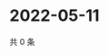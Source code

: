 # 2022-05-11

共 0 条

<!-- BEGIN WEIBO -->
<!-- 最后更新时间 Wed May 11 2022 14:24:38 GMT+0800 (China Standard Time) -->

<!-- END WEIBO -->
